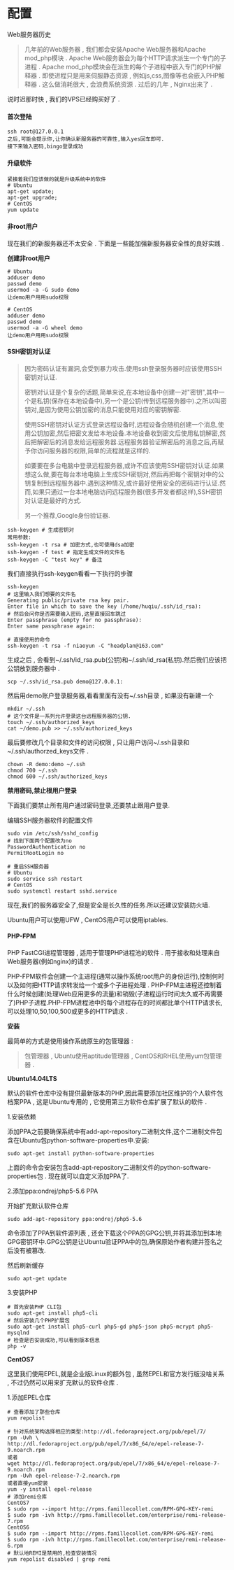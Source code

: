 # 配置

Web服务器历史

> 几年前的Web服务器 , 我们都会安装Apache Web服务器和Apache mod\_php模块 . Apache Web服务器会为每个HTTP请求派生一个专门的子进程 . Apache mod\_php模块会在派生的每个子进程中嵌入专门的PHP解释器 . 即使进程只是用来伺服静态资源 , 例如js,css,图像等也会嵌入PHP解释器 . 这么做消耗很大 , 会浪费系统资源 . 过后的几年 , Nginx出来了 .

说时迟那时快 , 我们的VPS已经购买好了 .

#### 首次登陆

```
ssh root@127.0.0.1
之后,可能会提示你,让你确认新服务器的可靠性,输入yes回车即可.
接下来输入密码,bingo登录成功
```

#### 升级软件

```
紧接着我们应该做的就是升级系统中的软件
# Ubuntu
apt-get update;
apt-get upgrade;
# CentOS
yum update
```

#### 非root用户

现在我们的新服务器还不太安全 . 下面是一些能加强新服务器安全性的良好实践  .

**创建非root用户**

```
# Ubuntu
adduser demo
passwd demo
usermod -a -G sudo demo
让demo用户用用sudo权限

# CentOS
adduser demo
passwd demo
usermod -a -G wheel demo
让demo用户用用sudo权限
```

#### SSH密钥对认证

> 因为密码认证有漏洞,会受到暴力攻击.使用ssh登录服务器时应该使用SSH密钥对认证.
>
> 密钥对认证是个复杂的话题,简单来说,在本地设备中创建一对"密钥",其中一个是私钥\(保存在本地设备中\),另一个是公钥\(传到远程服务器中\).之所以叫密钥对,是因为使用公钥加密的消息只能使用对应的密钥解密.
>
> 使用SSH密钥对认证方式登录远程设备时,远程设备会随机创建一个消息,使用公钥加密,然后把密文发给本地设备.本地设备收到密文后使用私钥解密,然后把解密后的消息发给远程服务器.远程服务器验证解密后的消息之后,再赋予你访问服务器的权限,简单的流程就是这样的.
>
> 如要要在多台电脑中登录远程服务器,或许不应该使用SSH密钥对认证.如果想这么做,要在每台本地电脑上生成SSH密钥对,然后再把每个密钥对中的公钥复制到远程服务器中.遇到这种情况,或许最好使用安全的密码进行认证.然而,如果只通过一台本地电脑访问远程服务器\(很多开发者都这样\),SSH密钥对认证是最好的方式.
>
> 另一个推荐,Google身份验证器.

```
ssh-keygen # 生成密钥对
常用参数:
ssh-keygen -t rsa # 加密方式,也可使用dsa加密
ssh-keygen -f test # 指定生成文件的文件名
ssh-keygen -C "test key" # 备注
```

我们直接执行ssh-keygen看看一下执行的步骤

```
ssh-keygen
# 这里输入我们想要的文件名
Generating public/private rsa key pair.
Enter file in which to save the key (/home/huqiu/.ssh/id_rsa):
# 然后会问你是否需要输入密码,这里直接回车跳过
Enter passphrase (empty for no passphrase):
Enter same passphrase again:

# 直接使用的命令
ssh-keygen -t rsa -f niaoyun -C "headplan@163.com"
```

生成之后 , 会看到~/.ssh/id\_rsa.pub\(公钥\)和~/.ssh/id\_rsa\(私钥\).然后我们应该把公钥放到服务器中 .

```
scp ~/.ssh/id_rsa.pub demo@127.0.0.1:
```

然后用demo账户登录服务器,看看里面有没有~/.ssh目录 , 如果没有新建一个

```
mkdir ~/.ssh
# 这个文件是一系列允许登录这台远程服务器的公钥.
touch ~/.ssh/authorized_keys
cat ~/demo.pub >> ~/.ssh/authorized_keys
```

最后要修改几个目录和文件的访问权限 , 只让用户访问~/.ssh目录和~/.ssh/authorzed\_keys文件 .

```
chown -R demo:demo ~/.ssh
chmod 700 ~/.ssh
chmod 600 ~/.ssh/authorized_keys
```

**禁用密码,禁止根用户登录**

下面我们要禁止所有用户通过密码登录,还要禁止跟用户登录.

编辑SSH服务器软件的配置文件

```
sudo vim /etc/ssh/sshd_config
# 找到下面两个配置改为no
PasswordAuthentication no
PermitRootLogin no

# 重启SSH服务器
# Ubuntu
sudo service ssh restart
# CentOS
sudo systemctl restart sshd.service
```

现在,我们的服务器安全了,但是安全是长久性的任务.所以还建议安装防火墙.

Ubuntu用户可以使用UFW , CentOS用户可以使用iptables.

#### PHP-FPM

PHP FastCGI进程管理器 , 适用于管理PHP进程池的软件 . 用于接收和处理来自Web服务器\(例如nginx\)的请求 . 

PHP-FPM软件会创建一个主进程\(通常以操作系统root用户的身份运行\),控制何时以及如何把HTTP请求转发给一个或多个子进程处理 . PHP-FPM主进程还控制着什么时候创建\(处理Web应用更多的流量\)和销毁\(子进程运行时间太久或不再需要了\)PHP子进程.PHP-FPM进程池中的每个进程存在的时间都比单个HTTP请求长,可以处理10,50,100,500或更多的HTTP请求 . 

**安装**

最简单的方式是使用操作系统原生的包管理器 : 

> 包管理器 , Ubuntu使用aptitude管理器 , CentOS和RHEL使用yum包管理器 .

**Ubuntu14.04LTS**

默认的软件仓库中没有提供最新版本的PHP,因此需要添加社区维护的个人软件包档案PPA , 这是Ubuntu专用的 , 它使用第三方软件仓库扩展了默认的软件 . 

1.安装依赖

添加PPA之前要确保系统中有add-apt-repository二进制文件,这个二进制文件包含在Ubuntu包python-software-properties中.安装:

```
sudo apt-get install python-software-properties
```

上面的命令会安装包含add-apt-repository二进制文件的python-software-properties包 . 现在就可以自定义添加PPA了.

2.添加ppa:ondrej/php5-5.6 PPA

开始扩充默认软件仓库

```
sudo add-apt-repository ppa:ondrej/php5-5.6
```

命令添加了PPA到软件源列表 , 还会下载这个PPA的GPG公钥,并将其添加到本地GPG密钥环中.GPG公钥是让Ubuntu验证PPA中的包,确保原始作者构建并签名之后没有被篡改.

然后刷新缓存

```
sudo apt-get update
```

3.安装PHP

```
# 首先安装PHP CLI包
sudo apt-get install php5-cli
# 然后安装几个PHP扩展包
sudo apt-get install php5-curl php5-gd php5-json php5-mcrypt php5-mysqlnd
# 检查是否安装成功,可以看到版本信息
php -v
```

**CentOS7**

这里我们使用EPEL,就是企业版Linux的额外包 , 虽然EPEL和官方发行版没啥关系 , 不过仍然可以用来扩充默认的软件仓库 . 

1.添加EPEL仓库

```
# 查看添加了那些仓库
yum repolist

# 针对系统架构选择相应的类型:http://dl.fedoraproject.org/pub/epel/7/
rpm -Uvh \
http://dl.fedoraproject.org/pub/epel/7/x86_64/e/epel-release-7-9.noarch.rpm
或者
wget http://dl.fedoraproject.org/pub/epel/7/x86_64/e/epel-release-7-9.noarch.rpm
rpm -Uvh epel-release-7-2.noarch.rpm
或者直接yum安装
yum -y install epel-release
# 添加remi仓库
CentOS7
$ sudo rpm --import http://rpms.famillecollet.com/RPM-GPG-KEY-remi
$ sudo rpm -ivh http://rpms.famillecollet.com/enterprise/remi-release-7.rpm
CentOS6
$ sudo rpm --import http://rpms.famillecollet.com/RPM-GPG-KEY-remi
$ sudo rpm -ivh http://rpms.famillecollet.com/enterprise/remi-release-6.rpm
# 默认地REMI是禁用的,检查安装情况
yum repolist disabled | grep remi

```



